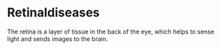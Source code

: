 # Retinaldiseases
The retina is a layer of tissue in the back of the eye, which helps to sense light and sends images to the brain. 
